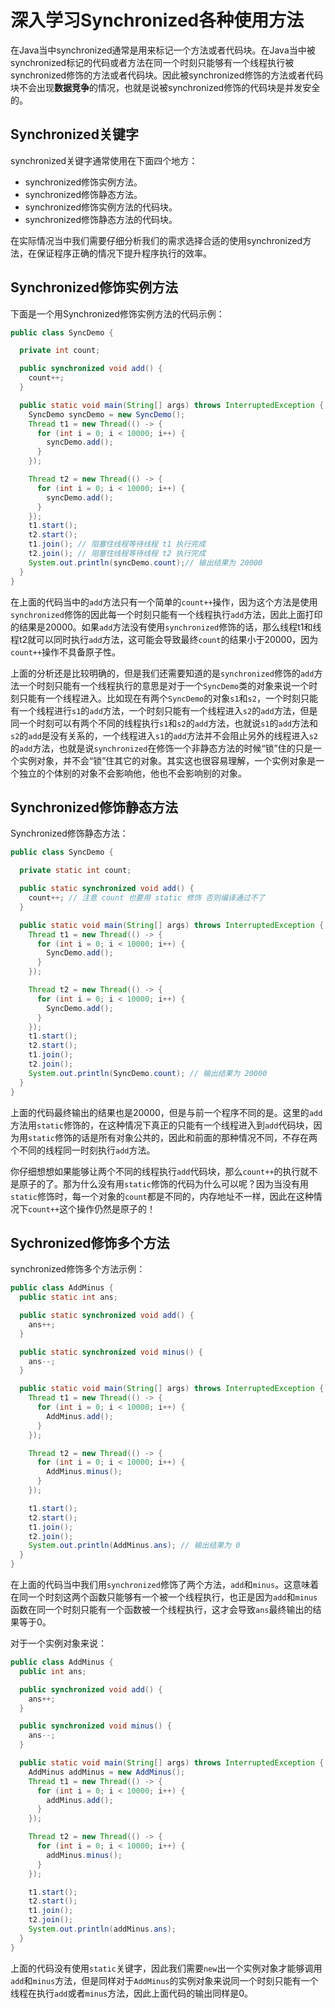 # 深入学习Synchronized各种使用方法



在Java当中synchronized通常是用来标记一个方法或者代码块。在Java当中被synchronized标记的代码或者方法在同一个时刻只能够有一个线程执行被synchronized修饰的方法或者代码块。因此被synchronized修饰的方法或者代码块不会出现**数据竞争**的情况，也就是说被synchronized修饰的代码块是并发安全的。

## Synchronized关键字

synchronized关键字通常使用在下面四个地方：

- synchronized修饰实例方法。
- synchronized修饰静态方法。
- synchronized修饰实例方法的代码块。
- synchronized修饰静态方法的代码块。

在实际情况当中我们需要仔细分析我们的需求选择合适的使用synchronized方法，在保证程序正确的情况下提升程序执行的效率。

## Synchronized修饰实例方法

下面是一个用Synchronized修饰实例方法的代码示例：

```java
public class SyncDemo {

  private int count;

  public synchronized void add() {
    count++;
  }

  public static void main(String[] args) throws InterruptedException {
    SyncDemo syncDemo = new SyncDemo();
    Thread t1 = new Thread(() -> {
      for (int i = 0; i < 10000; i++) {
        syncDemo.add();
      }
    });

    Thread t2 = new Thread(() -> {
      for (int i = 0; i < 10000; i++) {
        syncDemo.add();
      }
    });
    t1.start();
    t2.start();
    t1.join(); // 阻塞住线程等待线程 t1 执行完成
    t2.join(); // 阻塞住线程等待线程 t2 执行完成
    System.out.println(syncDemo.count);// 输出结果为 20000
  }
}

```

在上面的代码当中的`add`方法只有一个简单的`count++`操作，因为这个方法是使用`synchronized`修饰的因此每一个时刻只能有一个线程执行`add`方法，因此上面打印的结果是20000。如果`add`方法没有使用`synchronized`修饰的话，那么线程t1和线程t2就可以同时执行`add`方法，这可能会导致最终`count`的结果小于20000，因为`count++`操作不具备原子性。

上面的分析还是比较明确的，但是我们还需要知道的是`synchronized`修饰的`add`方法一个时刻只能有一个线程执行的意思是对于一个`SyncDemo`类的对象来说一个时刻只能有一个线程进入。比如现在有两个`SyncDemo`的对象`s1`和`s2`，一个时刻只能有一个线程进行`s1`的`add`方法，一个时刻只能有一个线程进入`s2`的`add`方法，但是同一个时刻可以有两个不同的线程执行`s1`和`s2`的`add`方法，也就说`s1`的`add`方法和`s2`的`add`是没有关系的，一个线程进入`s1`的`add`方法并不会阻止另外的线程进入`s2`的`add`方法，也就是说`synchronized`在修饰一个非静态方法的时候“锁”住的只是一个实例对象，并不会“锁”住其它的对象。其实这也很容易理解，一个实例对象是一个独立的个体别的对象不会影响他，他也不会影响别的对象。

## Synchronized修饰静态方法

Synchronized修饰静态方法：

```java
public class SyncDemo {

  private static int count;

  public static synchronized void add() {
    count++; // 注意 count 也要用 static 修饰 否则编译通过不了
  }

  public static void main(String[] args) throws InterruptedException {
    Thread t1 = new Thread(() -> {
      for (int i = 0; i < 10000; i++) {
        SyncDemo.add();
      }
    });

    Thread t2 = new Thread(() -> {
      for (int i = 0; i < 10000; i++) {
        SyncDemo.add();
      }
    });
    t1.start();
    t2.start();
    t1.join();
    t2.join();
    System.out.println(SyncDemo.count); // 输出结果为 20000
  }
}
```

上面的代码最终输出的结果也是20000，但是与前一个程序不同的是。这里的`add`方法用`static`修饰的，在这种情况下真正的只能有一个线程进入到`add`代码块，因为用`static`修饰的话是所有对象公共的，因此和前面的那种情况不同，不存在两个不同的线程同一时刻执行`add`方法。

你仔细想想如果能够让两个不同的线程执行`add`代码块，那么`count++`的执行就不是原子的了。那为什么没有用`static`修饰的代码为什么可以呢？因为当没有用`static`修饰时，每一个对象的`count`都是不同的，内存地址不一样，因此在这种情况下`count++`这个操作仍然是原子的！

## Sychronized修饰多个方法

synchronized修饰多个方法示例：

```java
public class AddMinus {
  public static int ans;

  public static synchronized void add() {
    ans++;
  }

  public static synchronized void minus() {
    ans--;
  }

  public static void main(String[] args) throws InterruptedException {
    Thread t1 = new Thread(() -> {
      for (int i = 0; i < 10000; i++) {
        AddMinus.add();
      }
    });

    Thread t2 = new Thread(() -> {
      for (int i = 0; i < 10000; i++) {
        AddMinus.minus();
      }
    });

    t1.start();
    t2.start();
    t1.join();
    t2.join();
    System.out.println(AddMinus.ans); // 输出结果为 0
  }
}
```

在上面的代码当中我们用`synchronized`修饰了两个方法，`add`和`minus`。这意味着在同一个时刻这两个函数只能够有一个被一个线程执行，也正是因为`add`和`minus`函数在同一个时刻只能有一个函数被一个线程执行，这才会导致`ans`最终输出的结果等于0。

对于一个实例对象来说：

```java
public class AddMinus {
  public int ans;

  public synchronized void add() {
    ans++;
  }

  public synchronized void minus() {
    ans--;
  }

  public static void main(String[] args) throws InterruptedException {
    AddMinus addMinus = new AddMinus();
    Thread t1 = new Thread(() -> {
      for (int i = 0; i < 10000; i++) {
        addMinus.add();
      }
    });

    Thread t2 = new Thread(() -> {
      for (int i = 0; i < 10000; i++) {
        addMinus.minus();
      }
    });

    t1.start();
    t2.start();
    t1.join();
    t2.join();
    System.out.println(addMinus.ans);
  }
}
```

上面的代码没有使用`static`关键字，因此我们需要`new`出一个实例对象才能够调用`add`和`minus`方法，但是同样对于`AddMinus`的实例对象来说同一个时刻只能有一个线程在执行`add`或者`minus`方法，因此上面代码的输出同样是0。

